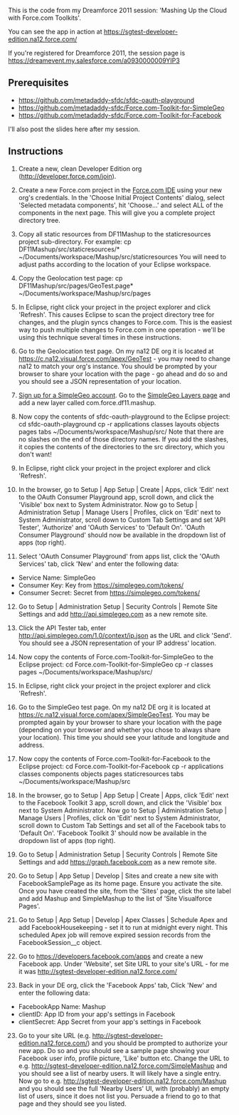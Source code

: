 This is the code from my Dreamforce 2011 session: 'Mashing Up the Cloud with 
Force.com Toolkits'.

You can see the app in action at https://sgtest-developer-edition.na12.force.com/

If you're registered for Dreamforce 2011, the session page is 
https://dreamevent.my.salesforce.com/a0930000009YIP3

Prerequisites
-------------

* https://github.com/metadaddy-sfdc/sfdc-oauth-playground
* https://github.com/metadaddy-sfdc/Force.com-Toolkit-for-SimpleGeo
* https://github.com/metadaddy-sfdc/Force.com-Toolkit-for-Facebook

I'll also post the slides here after my session.

Instructions
------------

1. Create a new, clean Developer Edition org (http://developer.force.com/join).

2. Create a new Force.com project in the [Force.com IDE](http://wiki.developerforce.com/index.php/Force.com_IDE) using your new org's credentials. In the 'Choose Initial Project Contents' dialog, select 'Selected metadata components', hit 'Choose...' and select ALL of the components in the next page. This will give you a complete project directory tree.

3. Copy all static resources from DF11Mashup to the staticresources project sub-directory. For example:
    cp DF11Mashup/src/staticresources/* ~/Documents/workspace/Mashup/src/staticresources
You will need to adjust paths according to the location of your Eclipse workspace.

4. Copy the Geolocation test page:
    cp DF11Mashup/src/pages/GeoTest.page* ~/Documents/workspace/Mashup/src/pages
    
5. In Eclipse, right click your project in the project explorer and click 'Refresh'. This causes Eclipse to scan the project directory tree for changes, and the plugin syncs changes to Force.com. This is the easiest way to push multiple changes to Force.com in one operation - we'll be using this technique several times in these instructions.
    
6. Go to the Geolocation test page. On my na12 DE org it is located at https://c.na12.visual.force.com/apex/GeoTest - you may need to change na12 to match your org's instance. You should be prompted by your browser to share your location with the page - go ahead and do so and you should see a JSON representation of your location.

7. [Sign up for a SimpleGeo account](https://simplegeo.com/signup/). Go to the [SimpleGeo Layers page](https://simplegeo.com/layers/) and add a new layer called com.force.df11.mashup.

8. Now copy the contents of sfdc-oauth-playground to the Eclipse project:
    cd sfdc-oauth-playground
    cp -r applications classes layouts objects pages tabs ~/Documents/workspace/Mashup/src/
Note that there are no slashes on the end of those directory names. If you add the slashes, it copies the contents of the directories to the src directory, which you don't want!

9. In Eclipse, right click your project in the project explorer and click 'Refresh'.

10. In the browser, go to Setup | App Setup | Create | Apps, click 'Edit' next to the OAuth Consumer Playground app, scroll down, and click the 'Visible' box next to System Administrator. Now go to Setup | Administration Setup | Manage Users | Profiles, click on 'Edit' next to System Administrator, scroll down to Custom Tab Settings and set 'API Tester', 'Authorize' and 'OAuth Services' to 'Default On'. 'OAuth Consumer Playground' should now be available in the dropdown list of apps (top right).

11. Select 'OAuth Consumer Playground' from apps list, click the 'OAuth Services' tab, click 'New' and enter the following data:
* Service Name: SimpleGeo
* Consumer Key: Key from https://simplegeo.com/tokens/
* Consumer Secret: Secret from https://simplegeo.com/tokens/

12. Go to Setup | Administration Setup | Security Controls | Remote Site Settings and add http://api.simplegeo.com as a new remote site.

13. Click the API Tester tab, enter http://api.simplegeo.com/1.0/context/ip.json as the URL and click 'Send'. You should see a JSON representation of your IP address' location.

14. Now copy the contents of Force.com-Toolkit-for-SimpleGeo to the Eclipse project:
    cd Force.com-Toolkit-for-SimpleGeo
    cp -r classes pages ~/Documents/workspace/Mashup/src/
    
15. In Eclipse, right click your project in the project explorer and click 'Refresh'.

16. Go to the SimpleGeo test page. On my na12 DE org it is located at https://c.na12.visual.force.com/apex/SimpleGeoTest. You may be prompted again by your browser to share your location with the page (depending on your browser and whether you chose to always share your location). This time you should see your latitude and longitude and address.

17. Now copy the contents of Force.com-Toolkit-for-Facebook to the Eclipse project:
    cd Force.com-Toolkit-for-Facebook
    cp -r applications classes components objects pages staticresources tabs ~/Documents/workspace/Mashup/src

18. In the browser, go to Setup | App Setup | Create | Apps, click 'Edit' next to the Facebook Toolkit 3 app, scroll down, and click the 'Visible' box next to System Administrator. Now go to Setup | Administration Setup | Manage Users | Profiles, click on 'Edit' next to System Administrator, scroll down to Custom Tab Settings and set all of the Facebook tabs to 'Default On'. 'Facebook Toolkit 3' should now be available in the dropdown list of apps (top right).

19. Go to Setup | Administration Setup | Security Controls | Remote Site Settings and add https://graph.facebook.com as a new remote site.

20. Go to Setup | App Setup | Develop | Sites and create a new site with FacebookSamplePage as its home page. Ensure you activate the site. Once you have created the site, from the 'Sites' page, click the site label and add Mashup and SimpleMashup to the list of 'Site Visualforce Pages'.

21. Go to Setup | App Setup | Develop | Apex Classes | Schedule Apex and add FacebookHousekeeping - set it to run at midnight every night. This scheduled Apex job will remove expired session records from the FacebookSession__c object.

22. Go to https://developers.facebook.com/apps and create a new Facebook app. Under 'Website', set Site URL to your site's URL - for me it was http://sgtest-developer-edition.na12.force.com/

23. Back in your DE org, click the 'Facebook Apps' tab, Click 'New' and enter the following data:
* FacebookApp Name: Mashup
* clientID: App ID from your app's settings in Facebook
* clientSecret: App Secret from your app's settings in Facebook

23. Go to your site URL (e.g. http://sgtest-developer-edition.na12.force.com/) and you should be prompted to authorize your new app. Do so and you should see a sample page showing your Facebook user info, profile picture, 'Like' button etc. Change the URL to e.g. http://sgtest-developer-edition.na12.force.com/SimpleMashup and you should see a list of nearby users. It will likely have a single entry. Now go to e.g. http://sgtest-developer-edition.na12.force.com/Mashup and you should see the full 'Nearby Users' UI, with (probably) an empty list of users, since it does not list you. Persuade a friend to go to that page and they should see you listed.
